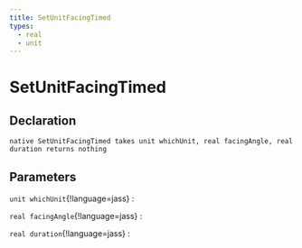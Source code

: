 ```yaml
---
title: SetUnitFacingTimed
types:
  - real
  - unit
---
```


# SetUnitFacingTimed

## Declaration

```jass
native SetUnitFacingTimed takes unit whichUnit, real facingAngle, real duration returns nothing
```

## Parameters
`unit whichUnit`{!language=jass}
: 

`real facingAngle`{!language=jass}
: 

`real duration`{!language=jass}
: 
